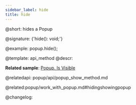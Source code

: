```yaml
---
sidebar_label: hide
title: hide
---          
```


@short: hides a Popup

@signature: {'hide(): void;'}

@example:
popup.hide();

@template: api_method
@descr:

**Related sample**: [Popup. Is Visible](https://snippet.dhtmlx.com/f614sdm3)

@relatedapi:
popup/api/popup_show_method.md

@related:popup/work_with_popup.md#hidingshowingpopup

@changelog:


